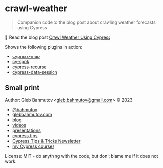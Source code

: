 # crawl-weather

> Companion code to the blog post about crawling weather forecasts using Cypress

📝 Read the blog post [Crawl Weather Using Cypress](https://glebbahmutov.com/blog/crawl-weather/)

Shows the following plugins in action:

- [cypress-map](https://github.com/bahmutov/cypress-map)
- [cy-spok](https://github.com/bahmutov/cy-spok)
- [cypress-recurse](https://github.com/bahmutov/cypress-recurse)
- [cypress-data-session](https://github.com/bahmutov/cypress-data-session)

## Small print

Author: Gleb Bahmutov &lt;gleb.bahmutov@gmail.com&gt; &copy; 2023

- [@bahmutov](https://twitter.com/bahmutov)
- [glebbahmutov.com](https://glebbahmutov.com)
- [blog](https://glebbahmutov.com/blog)
- [videos](https://www.youtube.com/glebbahmutov)
- [presentations](https://slides.com/bahmutov)
- [cypress.tips](https://cypress.tips)
- [Cypress Tips & Tricks Newsletter](https://cypresstips.substack.com/)
- [my Cypress courses](https://cypress.tips/courses)

License: MIT - do anything with the code, but don't blame me if it does not work.
